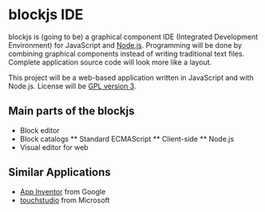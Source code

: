 
blockjs IDE
================================

blockjs is (going to be) a graphical component IDE (Integrated Development 
Environment) for JavaScript and [Node.js](http://www.nodejs.org). Programming 
will be done by combining graphical components instead of writing traditional 
text files. Complete application source code will look more like a layout.

This project will be a web-based application written in JavaScript and with 
Node.js. License will be [GPL version 3](https://github.com/jheusala/blockjs/blob/master/COPYING).

Main parts of the blockjs
-------------------------
* Block editor
* Block catalogs
** Standard ECMAScript
** Client-side
** Node.js
* Visual editor for web

Similar Applications
--------------------
* [App Inventor](http://appinventor.googlelabs.com/about/) from Google
* [touchstudio](http://research.microsoft.com/en-us/projects/touchstudio/) from Microsoft
